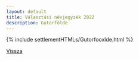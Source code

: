 ```yaml
---
layout: default
title: Választási névjegyzék 2022
description: Gutorfölde
---
```


{% include settlementHTMLs/Gutorfooxlde.html %}

[Vissza](./)